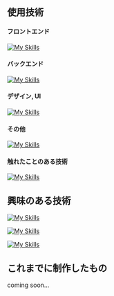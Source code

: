 ## 使用技術
#### フロントエンド
[![My Skills](https://skillicons.dev/icons?i=html,css,js,ts,react,nextjs,nodejs)](https://skillicons.dev)

#### バックエンド
[![My Skills](https://skillicons.dev/icons?i=go,docker,postgres,postman)](https://skillicons.dev)

#### デザイン, UI
[![My Skills](https://skillicons.dev/icons?i=tailwind,materialui,figma)](https://skillicons.dev)

#### その他
[![My Skills](https://skillicons.dev/icons?i=twitter,vscode,github)](https://skillicons.dev)

#### 触れたことのある技術
[![My Skills](https://skillicons.dev/icons?i=arduino,firebase,matlab,py,ruby)](https://skillicons.dev)

## 興味のある技術
[![My Skills](https://skillicons.dev/icons?i=astro,nestjs,prisma)](https://skillicons.dev)  

[![My Skills](https://skillicons.dev/icons?i=ruby,rails,php,laravel)](https://skillicons.dev)  

[![My Skills](https://skillicons.dev/icons?i=supabase,mongodb,mysql)](https://skillicons.dev)

## これまでに制作したもの
coming soon...
